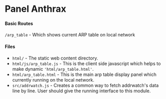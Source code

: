 # Panel Anthrax

#### Basic Routes
`/arp_table` - Which shows current ARP table on local network

#### Files
- `html/` - The static web content directory.
- `html/js/arp_table.js` - This is the client side javascript which helps to make dynamic `'html/arp_table.html'`.
- `html/arp_table.html` - This is the main arp table display panel which currently running on the local network.
- `src/addrwatch.js` - Creates a common way to fetch addrwatch's data line by line. User should give the running interface to this module.
